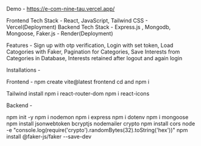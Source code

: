 Demo - https://e-com-nine-tau.vercel.app/

Frontend Tech Stack - React, JavaScript, Tailwind CSS - Vercel(Deployment)
Backend Tech Stack - Express.js , Mongodb, Mongoose, Faker.js - Render(Deployment)

Features - Sign up with otp verification, Login with set token, Load Catogories with Faker,
Pagination for Categories, Save Interests from Categories in Database, Interests retained after logout and again login

Installations -

Frontend - 
npm create vite@latest frontend
cd and npm i

Tailwind install
npm i react-router-dom
npm i react-icons

Backend -

npm init -y
npm i nodemon
npm i express
npm i dotenv
npm i mongoose
npm install jsonwebtoken bcryptjs nodemailer crypto
npm install cors
node -e "console.log(require('crypto').randomBytes(32).toString('hex'))"
npm install @faker-js/faker --save-dev

